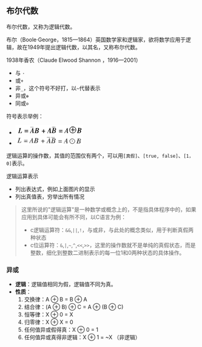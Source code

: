 ## 布尔代数

布尔代数，又称为逻辑代数。

布尔（Boole·George，1815—1864）英国数学家和逻辑家，欲将数学应用于逻辑，故在1949年提出逻辑代数，以其名，又称布尔代数。

1938年香农（Claude Elwood Shannon ，1916—2001）














- 与 `·`
- 或`+`
- 非`_`，这个符号不好打，以`~`代替表示
- 异或`⊕`
- 同或`⊙`

符号表示举例：
- ![](../../assets/e_or.png)
- ![](../../assets/t_or.png)

逻辑运算的操作数，其值的范围仅有两个，可以用`[真假]`、`[true, false]`、`[1， 0]`表示。

逻辑运算表示
- 列出表达式，例如上面图片的显示
- 列出真值表，穷举出所有情况

> 这里所说的"逻辑运算"是一种数学或概念上的，不是指具体程序中的，如果应用到具体可能会有所不同，以C语言为例：
> - c逻辑运算符：`&&`,`||`,`!`，与或非，与此处的概念类似，用于判断真假两种状态
> - c位运算符：`&`,`|`,`~`,`^`,`<<`,`>>`，这里的操作数就不是单纯的真假状态，而是整数，细化到整数二进制表示的每一位1和0两种状态的具体操作。


### 异或

- **逻辑**：逻辑值相同为假，逻辑值不同为真。
- **性质**：
    1. 交换律：A ⊕ B = B ⊕ A
    2. 结合律：(A ⊕ B) ⊕ C = A ⊕ (B ⊕ C)
    3. 恒等律：X ⊕ 0 = X
    4. 归零律：X ⊕ X = 0
    5. 任何值异或假得真：X ⊕ 0  = 1
    6. 任何值异或真得非逻辑：X ⊕ 1 = ~X （非逻辑）

